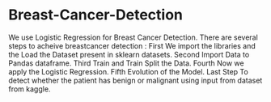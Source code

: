 # Breast-Cancer-Detection
We use Logistic Regression for Breast Cancer Detection.
There are several steps to acheive breastcancer detection :
First 
We import the libraries and the Load the Dataset present in sklearn datasets.
Second
Import Data to Pandas dataframe.
Third
Train and Train Split the Data.
Fourth
Now we apply the Logistic Regression.
Fifth
Evolution of the Model. 
Last Step
To detect whether the patient has benign or malignant using input from dataset from kaggle.
